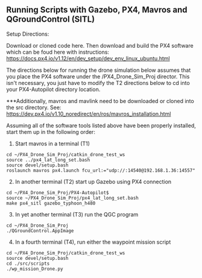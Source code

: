 ## Running Scripts with Gazebo, PX4, Mavros and QGroundControl (SITL)

Setup Directions:

Download or cloned code here. Then download and build the PX4 software which can be foud here with instructions:
https://docs.px4.io/v1.12/en/dev_setup/dev_env_linux_ubuntu.html

The directions below for running the drone simulation below assumes that you place the PX4 software under the /PX4_Drone_Sim_Proj director. This isn't necessary, you just have to modify the T2 directions below to cd into your PX4-Autopilot directory location.

***Additionally, mavros and mavlink need to be downloaded or cloned into the src directory. See:
https://dev.px4.io/v1.10_noredirect/en/ros/mavros_installation.html

Assuming all of the software tools listed above have been properly installed, start them up in the following order: 

1) Start mavros in a terminal (T1) 

```
cd ~/PX4_Drone_Sim_Proj/catkin_drone_test_ws
source ../px4_lat_long_set.bash
source devel/setup.bash
roslaunch mavros px4.launch fcu_url:="udp://:14540@192.168.1.36:14557"
```

2) In another terminal (T2) start up Gazebo using PX4 connection

```
cd ~/PX4_Drone_Sim_Proj/PX4-Autopilot$  
source ~/PX4_Drone_Sim_Proj/px4_lat_long_set.bash
make px4_sitl gazebo_typhoon_h480
```

3) In yet another terminal (T3) run the QGC program

```
cd ~/PX4_Drone_Sim_Proj
./QGroundControl.AppImage
```

4) In a fourth terminal (T4), run either the waypoint mission script

```
cd ~/PX4_Drone_Sim_Proj/catkin_drone_test_ws
source devel/setup.bash
cd ./src/scripts
./wp_mission_Drone.py
```
